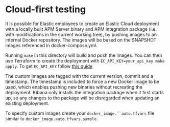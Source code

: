 # Cloud-first testing

It is possible for Elastic employees to create an Elastic Cloud deployment with a locally
built APM Server binary and APM integration package (i.e. with modifications in the current
working tree), by pushing images to an internal Docker repository. The images will be based on the SNAPSHOT images referenced in docker-compose.yml.

Running `make` in this directory will build and push the images. You can then use Terraform
to create the deployment with `EC_API_KEY=your_api_key make apply`.
To get `EC_API_KEY` follow [this guide](https://www.elastic.co/guide/en/cloud/current/ec-api-authentication.html)

The custom images are tagged with the current version, commit and a timestamp. The
timestamp is included to force a new Docker image to be used, which enables pushing new
binaries without recreating the deployment. Kibana only installs the integration
package when it first starts up, so any changes to the package will be disregarded when
updating an existing deployment.


To specify custom images create your `docker_image.``auto.tfvars` file similar to `docker_image.auto.tfvars.sample`. 